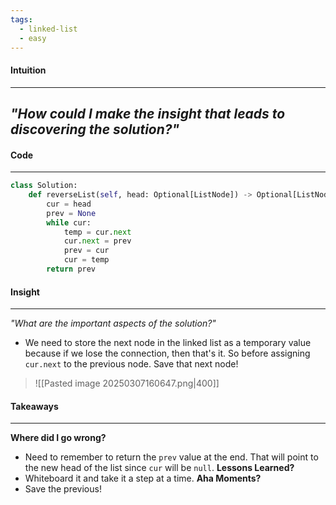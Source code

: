```yaml
---
tags:
  - linked-list
  - easy
---
```

#### Intuition
---
_"How could I make the insight that leads to discovering the solution?"_
- 

#### Code
---

```python
class Solution:
    def reverseList(self, head: Optional[ListNode]) -> Optional[ListNode]:
        cur = head
        prev = None
        while cur:
            temp = cur.next
            cur.next = prev
            prev = cur
            cur = temp
        return prev
```

#### Insight  
---
_"What are the important aspects of the solution?"_
- We need to store the next node in the linked list as a temporary value because if we lose the connection, then that's it. So before assigning `cur.next` to the previous node. Save that next node!

>![[Pasted image 20250307160647.png|400]]

#### Takeaways
---
**Where did I go wrong?**
- Need to remember to return the `prev` value at the end. That will point to the new head of the list since `cur` will be `null`.
**Lessons Learned?**
- Whiteboard it and take it a step at a time.
**Aha Moments?**
- Save the previous!